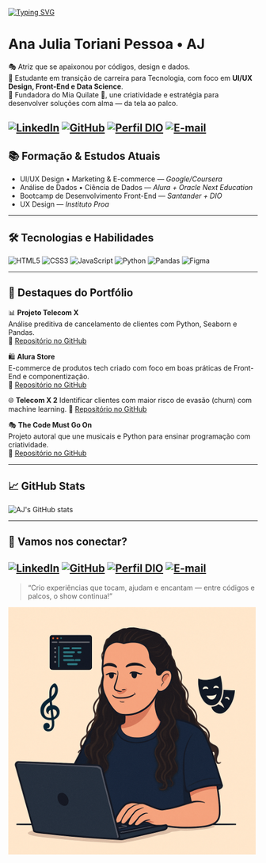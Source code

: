 [![Typing SVG](https://readme-typing-svg.herokuapp.com/?color=0E8AE6&size=35&center=true&vCenter=true&width=1000&lines=Oi,+seja+bem+vindo+ao+meu+perfil+do+GitHub+!+:%29)](https://git.io/typing-svg)
#  Ana Julia Toriani Pessoa • AJ

🎭 Atriz que se apaixonou por códigos, design e dados.  
🚀 Estudante em transição de carreira para Tecnologia, com foco em **UI/UX Design, Front-End e Data Science**.  
🎨 Fundadora do Mia Quilate 🐾, une criatividade e estratégia para desenvolver soluções com alma — da tela ao palco.


[![LinkedIn](https://img.shields.io/badge/LinkedIn-0077B5?style=for-the-badge&logo=linkedin&logoColor=white)](https://www.linkedin.com/in/ajtp/)
[![GitHub](https://img.shields.io/badge/GitHub-100000?style=for-the-badge&logo=github&logoColor=white)](https://github.com/ajtoriani)
[![Perfil DIO](https://img.shields.io/badge/-Meu%20Perfil%20na%20DIO-30A3DC?style=for-the-badge)](https://web.dio.me/users/ajtoriani/)
[![E-mail](https://img.shields.io/badge/-Email-000?style=for-the-badge&logo=gmail&logoColor=AA42F7)](mailto:anajuliatoriani@gmail.com)
---

## 📚 Formação & Estudos Atuais
- UI/UX Design • Marketing & E-commerce — _Google/Coursera_
- Análise de Dados • Ciência de Dados — _Alura + Oracle Next Education_
- Bootcamp de Desenvolvimento Front-End — _Santander + DIO_
- UX Design — _Instituto Proa_

---

## 🛠️ Tecnologias e Habilidades
![HTML5](https://img.shields.io/badge/HTML5-E34F26?style=for-the-badge&logo=html5&logoColor=white)
![CSS3](https://img.shields.io/badge/CSS3-1572B6?style=for-the-badge&logo=css3&logoColor=white)
![JavaScript](https://img.shields.io/badge/JavaScript-F7DF1E?style=for-the-badge&logo=javascript&logoColor=black)
![Python](https://img.shields.io/badge/Python-3776AB?style=for-the-badge&logo=python&logoColor=white)
![Pandas](https://img.shields.io/badge/Pandas-150458?style=for-the-badge&logo=pandas&logoColor=white)
![Figma](https://img.shields.io/badge/Figma-F24E1E?style=for-the-badge&logo=figma&logoColor=white)

---

## 🚀 Destaques do Portfólio

📊 **Projeto Telecom X**  
Análise preditiva de cancelamento de clientes com Python, Seaborn e Pandas.  
🔗 [Repositório no GitHub](https://github.com/ajtoriani/Telecom-X)

🛍️ **Alura Store**  
E-commerce de produtos tech criado com foco em boas práticas de Front-End e componentização.  
🔗 [Repositório no GitHub](https://github.com/ajtoriani/Alura-Store)

🌐 **Telecom X 2**
Identificar clientes com maior risco de evasão (churn) com machine learning.
🔗 [Repositório no GitHub](https://github.com/ajtoriani/Telecom-X-2)


🎭 **The Code Must Go On**  
Projeto autoral que une musicais e Python para ensinar programação com criatividade.  
🔗 [ Repositório no GitHub](https://github.com/ajtoriani/The-Code-Must-Go-On)

---

## 📈 GitHub Stats
![AJ's GitHub stats](https://github-readme-stats.vercel.app/api?username=ajtoriani&show_icons=true&theme=radical)

--- 

## 💙 Vamos nos conectar?
[![LinkedIn](https://img.shields.io/badge/LinkedIn-0077B5?style=for-the-badge&logo=linkedin&logoColor=white)](https://www.linkedin.com/in/ajtp/)
[![GitHub](https://img.shields.io/badge/GitHub-100000?style=for-the-badge&logo=github&logoColor=white)](https://github.com/ajtoriani)
[![Perfil DIO](https://img.shields.io/badge/-Meu%20Perfil%20na%20DIO-30A3DC?style=for-the-badge)](https://web.dio.me/users/ajtoriani/)
[![E-mail](https://img.shields.io/badge/-Email-000?style=for-the-badge&logo=gmail&logoColor=AA42F7)](mailto:anajuliatoriani@gmail.com)
---

> “Crio experiências que tocam, ajudam e encantam — entre códigos e palcos, o show continua!”

 <img src="https://github.com/ajtoriani/ajtoriani/blob/main/aj-profile.png" width="500" alt="Ana Júlia desenvolvendo com criatividade" />
